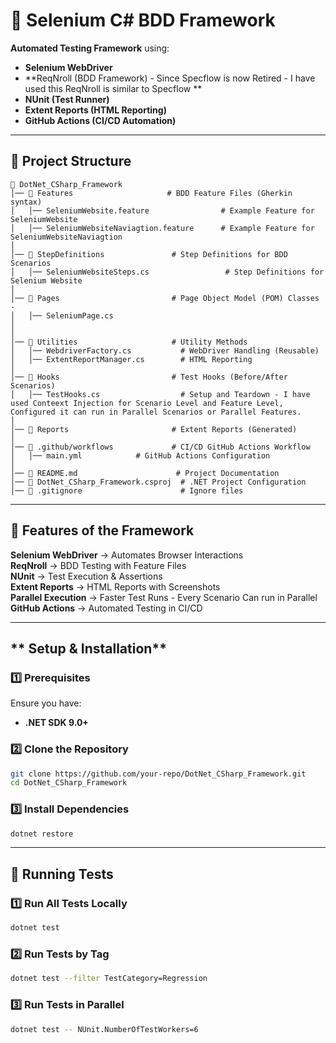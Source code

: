 # **📌 Selenium C# BDD Framework**

**Automated Testing Framework** using:
- **Selenium WebDriver**
- **ReqNroll (BDD Framework) - Since Specflow is now Retired - I have used this ReqNroll is similar to Specflow **
- **NUnit (Test Runner)**
- **Extent Reports (HTML Reporting)**
- **GitHub Actions (CI/CD Automation)**

---

## **📁 Project Structure**
```
📂 DotNet_CSharp_Framework
│── 📂 Features                     # BDD Feature Files (Gherkin syntax)
│   │── SeleniumWebsite.feature                # Example Feature for SeleniumWebsite
│   │── SeleniumWebsiteNaviagtion.feature      # Example Feature for SeleniumWebsiteNaviagtion
│
│── 📂 StepDefinitions               # Step Definitions for BDD Scenarios
│   │── SeleniumWebsiteSteps.cs                 # Step Definitions for Selenium Website
│
│── 📂 Pages                         # Page Object Model (POM) Classes -
│   │── SeleniumPage.cs               
│            
│
│── 📂 Utilities                     # Utility Methods
│   │── WebdriverFactory.cs           # WebDriver Handling (Reusable)
│   │── ExtentReportManager.cs        # HTML Reporting
│
│── 📂 Hooks                         # Test Hooks (Before/After Scenarios)
│   │── TestHooks.cs                  # Setup and Teardown - I have used Conteext Injection for Scenario Level and Feature Level, Configured it can run in Parallel Scenarios or Parallel Features.
│
│── 📂 Reports                       # Extent Reports (Generated)
│
│── 📂 .github/workflows             # CI/CD GitHub Actions Workflow
│   │── main.yml            # GitHub Actions Configuration
│
│── 📜 README.md                      # Project Documentation
│── 📜 DotNet_CSharp_Framework.csproj  # .NET Project Configuration
│── 📜 .gitignore                      # Ignore files
```

---

## **📌 Features of the Framework**
 **Selenium WebDriver** → Automates Browser Interactions  
 **ReqNroll** → BDD Testing with Feature Files  
 **NUnit** → Test Execution & Assertions  
 **Extent Reports** → HTML Reports with Screenshots  
 **Parallel Execution** → Faster Test Runs - Every Scenario Can run in Parallel
 **GitHub Actions** → Automated Testing in CI/CD  

---

## ** Setup & Installation**
### **1️⃣ Prerequisites**
Ensure you have:
- **.NET SDK 9.0+**

### **2️⃣ Clone the Repository**
```sh
git clone https://github.com/your-repo/DotNet_CSharp_Framework.git
cd DotNet_CSharp_Framework
```

### **3️⃣ Install Dependencies**
```sh
dotnet restore
```

---

## **🚀 Running Tests**
### **1️⃣ Run All Tests Locally**
```sh
dotnet test
```

### **2️⃣ Run Tests by Tag**
```sh
dotnet test --filter TestCategory=Regression
```

### **3️⃣ Run Tests in Parallel**
```sh
dotnet test -- NUnit.NumberOfTestWorkers=6
```
